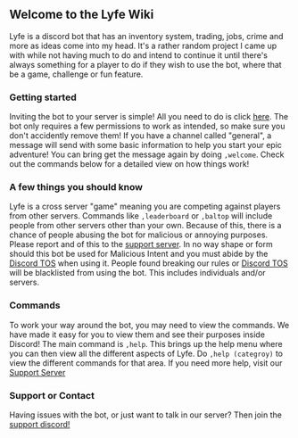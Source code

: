 ## Welcome to the Lyfe Wiki

Lyfe is a discord bot that has an inventory system, trading, jobs, crime and more as ideas come into my head. It's a rather random project I came up with while not having much to do and intend to continue it until there's always something for a player to do if they wish to use the bot, where that be a game, challenge or fun feature.

### Getting started
Inviting the bot to your server is simple! All you need to do is click [here](https://discord.com/api/oauth2/authorize?client_id=730874220078170122&permissions=519232&scope=bot). The bot only requires a few permissions to work as intended, so make sure you don't accidently remove them! 
If you have a channel called "general", a message will send with some basic information to help you start your epic adventure! You can bring get the message again by doing `,welcome`. Check out the commands below for a detailed view on how things work!

### A few things you should know
Lyfe is a cross server "game" meaning you are competing against players from other servers. Commands like `,leaderboard` or `,baltop` will include people from other servers other than your own. Because of this, there is a chance of people abusing the bot for malicious or annoying purposes. Please report and of this to the [support server](https://discord.gg/zAZ3vKJ). In no way shape or form should this bot be used for Malicious Intent and you must abide by the [Discord TOS](https://discord.com/terms) when using it. People found breaking our rules or [Discord TOS](https://discord.com/terms) will be blacklisted from using the bot. This includes individuals and/or servers.

### Commands
To work your way around the bot, you may need to view the commands. We have made it easy for you to view them and see their purposes inside Discord! 
The main command is `,help`. This brings up the help menu where you can then view all the different aspects of Lyfe. Do `,help (categroy)` to view the different commands for that area. If you need more help, visit our [Support Server](https://discord.gg/zAZ3vKJ)









### Support or Contact

Having issues with the bot, or just want to talk in our server? Then join the [support discord!](https://discord.gg/zAZ3vKJ)
